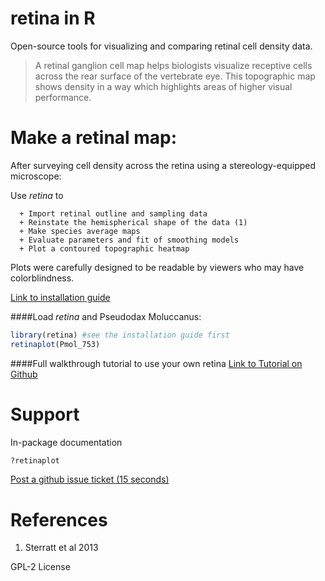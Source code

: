 retina in R
======

Open-source tools for visualizing and comparing retinal cell density data.


> A retinal ganglion cell map helps biologists visualize receptive cells across the rear surface of the vertebrate eye. This topographic map shows density in a way which highlights areas of higher visual performance.

Make a retinal map:
======
After surveying cell density across the retina using a stereology-equipped microscope:

Use _retina_ to

      + Import retinal outline and sampling data
      + Reinstate the hemispherical shape of the data (1)
      + Make species average maps
      + Evaluate parameters and fit of smoothing models
      + Plot a contoured topographic heatmap

Plots were carefully designed to be readable by viewers who may have colorblindness.

[Link to installation guide](install.md "Installation Page")

####Load _retina_ and  Pseudodax Moluccanus:
```R
library(retina) #see the installation guide first
retinaplot(Pmol_753)
```
####Full walkthrough tutorial to use your own retina
[Link to Tutorial on Github](tutorial.md "Tutorial.md")

Support
=====
In-package documentation
```R
?retinaplot
```
[Post a github issue ticket (15 seconds)](https://github.com/bcohn12/retina/issues/new "Post an issue ticket")

References
=====
1. Sterratt et al 2013

GPL-2 License



